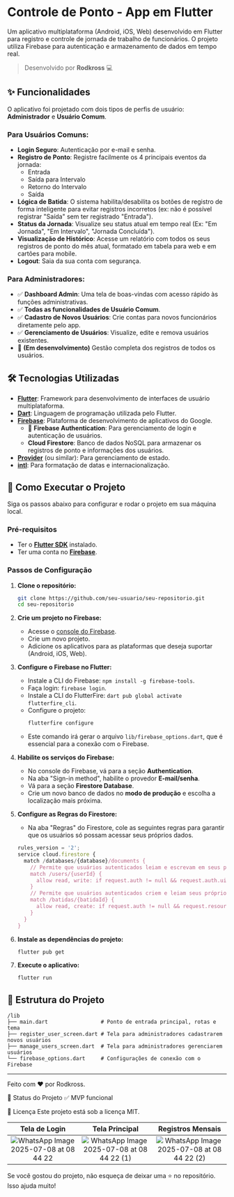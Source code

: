 # Controle de Ponto - App em Flutter

Um aplicativo multiplataforma (Android, iOS, Web) desenvolvido em Flutter para registro e controle de jornada de trabalho de funcionários. O projeto utiliza Firebase para autenticação e armazenamento de dados em tempo real.

> Desenvolvido por **Rodkross** 💻

## ✨ Funcionalidades

O aplicativo foi projetado com dois tipos de perfis de usuário: **Administrador** e **Usuário Comum**.

### Para Usuários Comuns:
- **Login Seguro**: Autenticação por e-mail e senha.
- **Registro de Ponto**: Registre facilmente os 4 principais eventos da jornada:
  - Entrada
  - Saída para Intervalo
  - Retorno do Intervalo
  - Saída
- **Lógica de Batida**: O sistema habilita/desabilita os botões de registro de forma inteligente para evitar registros incorretos (ex: não é possível registrar "Saída" sem ter registrado "Entrada").
- **Status da Jornada**: Visualize seu status atual em tempo real (Ex: "Em Jornada", "Em Intervalo", "Jornada Concluída").
- **Visualização de Histórico**: Acesse um relatório com todos os seus registros de ponto do mês atual, formatado em tabela para web e em cartões para mobile.
- **Logout**: Saia da sua conta com segurança.

### Para Administradores:
- ✅ **Dashboard Admin**: Uma tela de boas-vindas com acesso rápido às funções administrativas.
- ✅ **Todas as funcionalidades de Usuário Comum**.
- ✅ **Cadastro de Novos Usuários**: Crie contas para novos funcionários diretamente pelo app.
- ✅ **Gerenciamento de Usuários**: Visualize, edite e remova usuários existentes.
- 🚧 **(Em desenvolvimento)** Gestão completa dos registros de todos os usuários. 

## 🛠️ Tecnologias Utilizadas

- **[Flutter](https://flutter.dev/)**: Framework para desenvolvimento de interfaces de usuário multiplataforma.
- **[Dart](https://dart.dev/)**: Linguagem de programação utilizada pelo Flutter.
- **[Firebase](https://firebase.google.com/)**: Plataforma de desenvolvimento de aplicativos do Google.
  - 🔐 **Firebase Authentication**: Para gerenciamento de login e autenticação de usuários.
  - **Cloud Firestore**: Banco de dados NoSQL para armazenar os registros de ponto e informações dos usuários.
- **[Provider](https://pub.dev/packages/provider)** (ou similar): Para gerenciamento de estado.
- **[intl](https://pub.dev/packages/intl)**: Para formatação de datas e internacionalização.

## 🚀 Como Executar o Projeto

Siga os passos abaixo para configurar e rodar o projeto em sua máquina local.

### Pré-requisitos

- Ter o **[Flutter SDK](https://docs.flutter.dev/get-started/install)** instalado.
- Ter uma conta no **[Firebase](https://firebase.google.com/)**.

### Passos de Configuração

1.  **Clone o repositório:**
    ```sh
    git clone https://github.com/seu-usuario/seu-repositorio.git
    cd seu-repositorio
    ```

2.  **Crie um projeto no Firebase:**
    - Acesse o [console do Firebase](https://console.firebase.google.com/).
    - Crie um novo projeto.
    - Adicione os aplicativos para as plataformas que deseja suportar (Android, iOS, Web).

3.  **Configure o Firebase no Flutter:**
    - Instale a CLI do Firebase: `npm install -g firebase-tools`.
    - Faça login: `firebase login`.
    - Instale a CLI do FlutterFire: `dart pub global activate flutterfire_cli`.
    - Configure o projeto:
      ```sh
      flutterfire configure
      ```
    - Este comando irá gerar o arquivo `lib/firebase_options.dart`, que é essencial para a conexão com o Firebase.

4.  **Habilite os serviços do Firebase:**
    - No console do Firebase, vá para a seção **Authentication**.
    - Na aba "Sign-in method", habilite o provedor **E-mail/senha**.
    - Vá para a seção **Firestore Database**.
    - Crie um novo banco de dados no **modo de produção** e escolha a localização mais próxima.

5.  **Configure as Regras do Firestore:**
    - Na aba "Regras" do Firestore, cole as seguintes regras para garantir que os usuários só possam acessar seus próprios dados.
    ```js
    rules_version = '2';
    service cloud.firestore {
      match /databases/{database}/documents {
        // Permite que usuários autenticados leiam e escrevam em seus próprios documentos
        match /users/{userId} {
          allow read, write: if request.auth != null && request.auth.uid == userId;
        }
        // Permite que usuários autenticados criem e leiam seus próprios registros de ponto
        match /batidas/{batidaId} {
          allow read, create: if request.auth != null && request.resource.data.uid == request.auth.uid;
        }
      }
    }
    ```

6.  **Instale as dependências do projeto:**
    ```sh
    flutter pub get
    ```

7.  **Execute o aplicativo:**
    ```sh
    flutter run
    ```

## 📝 Estrutura do Projeto

```
/lib
├── main.dart                 # Ponto de entrada principal, rotas e tema
├── register_user_screen.dart # Tela para administradores cadastrarem novos usuários
├── manage_users_screen.dart  # Tela para administradores gerenciarem usuários
└── firebase_options.dart     # Configurações de conexão com o Firebase
```

---



Feito com ❤️ por Rodkross.

📌 Status do Projeto
✅ MVP funcional

📃 Licença
Este projeto está sob a licença MIT.


|                       Tela de Login                      |                        Tela Principal                       |                         Registros Mensais                        |
| :------------------------------------------------------: | :---------------------------------------------------------: | :--------------------------------------------------------------: |
| ![WhatsApp Image 2025-07-08 at 08 44 22](https://github.com/user-attachments/assets/a1e22fe8-f0ec-4311-b7f4-9d032e573d93) | ![WhatsApp Image 2025-07-08 at 08 44 22 (1)](https://github.com/user-attachments/assets/b1cb0622-d458-495c-8c00-2b6a128dc97c) | ![WhatsApp Image 2025-07-08 at 08 44 22 (2)](https://github.com/user-attachments/assets/d1b0c1dc-a58d-4fa2-bb6c-cebe96ea8cbc) |



Se você gostou do projeto, não esqueça de deixar uma ⭐ no repositório. Isso ajuda muito!
